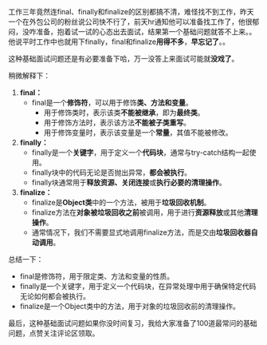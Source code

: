 工作三年竟然连final、finally和finalize的区别都搞不清，难怪找不到工作，昨天一个在外包公司的粉丝说公司快不行了，前天hr通知他可以准备找工作了，他很郁闷，没咋准备，抱着试一试的心态出去面试，结果第一个基础问题就答不上来。。他说平时工作中也就用下finally，final和finalize**用得不多**，**早忘记了**。。

这种基础面试问题还是有必要准备下哈，万一没答上来面试可能就**没戏了**。

稍微解释下：

1. **final：**
    - final是一个**修饰符**，可以用于修饰**类、方法和变量**。
        - 用于修饰类时，表示该类**不能被继承**，即为**最终类**。
        - 用于修饰方法时，表示该方法**不能被子类重写**。
        - 用于修饰变量时，表示该变量是一个**常量**，其值不能被修改。
2. **finally：**
    - finally是一个**关键字**，用于定义一个**代码块**，通常与try-catch结构一起使用。
    - finally块中的代码无论是否抛出异常，**都会被执行**。
    - finally块通常用于**释放资源、关闭连接**或**执行必要的清理操作**。
3. **finalize：**
    - finalize是**Object类**中的一个方法，被用于**垃圾回收机制**。
    - finalize方法在**对象被垃圾回收之前**被调用，用于进行**资源释放**或其他**清理操作**。
    - 通常情况下，我们不需要显式地调用finalize方法，而是交由**垃圾回收器自动调用**。

总结一下：

- final是修饰符，用于限定类、方法和变量的性质。
- finally是一个关键字，用于定义一个代码块，在异常处理中用于确保特定代码无论如何都会被执行。
- finalize是一个Object类中的方法，用于对象的垃圾回收前的清理操作。

最后，这种基础面试问题如果你没时间复习，我给大家准备了100道最常问的基础问题，点赞关注评论区领取。
